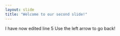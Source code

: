 ```yaml
---
layout: slide
title: "Welcome to our second slide!"
---
```

I have now edited line 5
Use the left arrow to go back!
